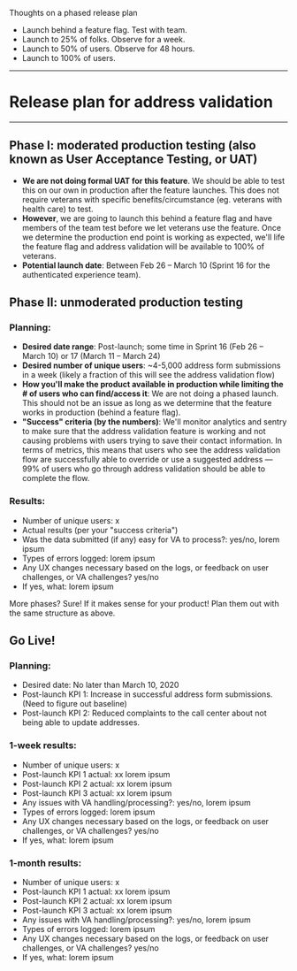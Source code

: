 Thoughts on a phased release plan

- Launch behind a feature flag. Test with team.
- Launch to 25% of folks. Observe for a week.
- Launch to 50% of users. Observe for 48 hours.
- Launch to 100% of users.

-----

# Release plan for address validation

---

## Phase I: moderated production testing (also known as User Acceptance Testing, or UAT)

- **We are not doing formal UAT for this feature**. We should be able to test this on our own in production after the feature launches. This does not require veterans with specific benefits/circumstance (eg. veterans with health care) to test.
- **However**, we are going to launch this behind a feature flag and have members of the team test before we let veterans use the feature. Once we determine the production end point is working as expected, we'll life the feature flag and address validation will be available to 100% of veterans.
- **Potential launch date**: Between Feb 26 – March 10 (Sprint 16 for the authenticated experience team).

## Phase II: unmoderated production testing

### Planning:
- **Desired date range**: Post-launch; some time in Sprint 16 (Feb 26 – March 10) or 17 (March 11 – March 24)
- **Desired number of unique users**: ~4-5,000 address form submissions in a week (likely a fraction of this will see the address validation flow)
- **How you'll make the product available in production while limiting the # of users who can find/access it**: We are not doing a phased launch. This should not be an issue as long as we determine that the feature works in production (behind a feature flag).
- **"Success" criteria (by the numbers)**: We'll monitor analytics and sentry to make sure that the address validation feature is working and not causing problems with users trying to save their contact information. In terms of metrics, this means that users who see the address validation flow are successfully able to override or use a suggested address — 99% of users who go through address validation should be able to complete the flow.

### Results:
- Number of unique users: x
- Actual results (per your "success criteria")
- Was the data submitted (if any) easy for VA to process?: yes/no, lorem ipsum
- Types of errors logged: lorem ipsum
- Any UX changes necessary based on the logs, or feedback on user challenges, or VA challenges? yes/no 
- If yes, what: lorem ipsum

More phases? Sure! If it makes sense for your product! Plan them out with the same structure as above.

## Go Live!

### Planning:
- Desired date: No later than March 10, 2020
- Post-launch KPI 1: Increase in successful address form submissions. (Need to figure out baseline)
- Post-launch KPI 2: Reduced complaints to the call center about not being able to update addresses.

### 1-week results:
- Number of unique users: x
- Post-launch KPI 1 actual: xx lorem ipsum
- Post-launch KPI 2 actual: xx lorem ipsum
- Post-launch KPI 3 actual: xx lorem ipsum
- Any issues with VA handling/processing?: yes/no, lorem ipsum
- Types of errors logged: lorem ipsum
- Any UX changes necessary based on the logs, or feedback on user challenges, or VA challenges? yes/no 
- If yes, what: lorem ipsum

### 1-month results:
- Number of unique users: x
- Post-launch KPI 1 actual: xx lorem ipsum
- Post-launch KPI 2 actual: xx lorem ipsum
- Post-launch KPI 3 actual: xx lorem ipsum
- Any issues with VA handling/processing?: yes/no, lorem ipsum
- Types of errors logged: lorem ipsum
- Any UX changes necessary based on the logs, or feedback on user challenges, or VA challenges? yes/no 
- If yes, what: lorem ipsum
